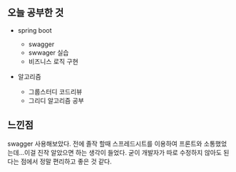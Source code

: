 ## 오늘 공부한 것

- spring boot
    - swagger
    - swwager 실습
    - 비즈니스 로직 구현

- 알고리즘
    - 그룹스터디 코드리뷰
    - 그리디 알고리즘 공부



## 느낀점

swagger 사용해보았다. 전에 졸작 할때 스프레드시트를 이용하여 프론트와 소통했었는데...이걸 진작 알았으면 하는 생각이 들었다. 굳이 개발자가 따로 수정하지 않아도 된다는 점에서 정말 편리하고 좋은 것 같다. 
    
